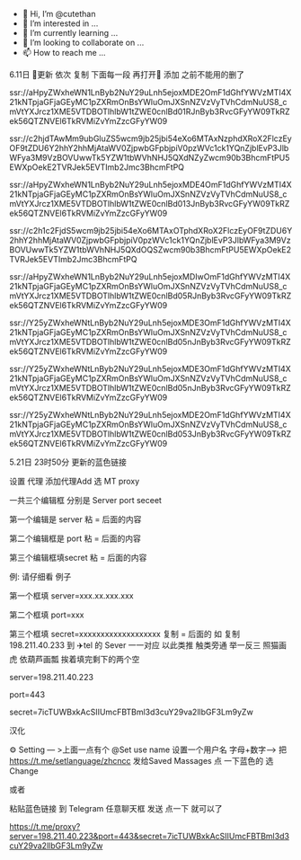 - 👋 Hi, I’m @cutethan
- 👀 I’m interested in ...
- 🌱 I’m currently learning ...
- 💞️ I’m looking to collaborate on ...
- 📫 How to reach me ...

<!---
cutethan/cutethan is a ✨ special ✨ repository because its `README.md` (this file) appears on your GitHub profile.
You can click the Preview link to take a look at your changes.
--->

6.11日 🚀更新
依次 复制 下面每一段 再打开🚀 添加 之前不能用的删了 

ssr://aHpyZWxheWN1LnByb2NuY29uLnh5ejoxMDE2OmF1dGhfYWVzMTI4X21kNTpjaGFjaGEyMC1pZXRmOnBsYWluOmJXSnNZVzVyTVhCdmNuUS8_cmVtYXJrcz1XME5VTDBOTlhlbW1tZWE0cnlBd01RJnByb3RvcGFyYW09TkRZek56QTZNVEl6TkRVMiZvYmZzcGFyYW09

ssr://c2hjdTAwMm9ubGluZS5wcm9jb25jbi54eXo6MTAxNzphdXRoX2FlczEyOF9tZDU6Y2hhY2hhMjAtaWV0ZjpwbGFpbjpiV0pzWVc1ck1YQnZjblEvP3JlbWFya3M9VzBOVUwwTk5YZW1tbWVhNHJ5QXdNZyZwcm90b3BhcmFtPU5EWXpOekE2TVRJek5EVTImb2Jmc3BhcmFtPQ

ssr://aHpyZWxheWN1LnByb2NuY29uLnh5ejoxMDE4OmF1dGhfYWVzMTI4X21kNTpjaGFjaGEyMC1pZXRmOnBsYWluOmJXSnNZVzVyTVhCdmNuUS8_cmVtYXJrcz1XME5VTDBOTlhlbW1tZWE0cnlBd013JnByb3RvcGFyYW09TkRZek56QTZNVEl6TkRVMiZvYmZzcGFyYW09

ssr://c2h1c2FjdS5wcm9jb25jbi54eXo6MTAxOTphdXRoX2FlczEyOF9tZDU6Y2hhY2hhMjAtaWV0ZjpwbGFpbjpiV0pzWVc1ck1YQnZjblEvP3JlbWFya3M9VzBOVUwwTk5YZW1tbWVhNHJ5QXdOQSZwcm90b3BhcmFtPU5EWXpOekE2TVRJek5EVTImb2Jmc3BhcmFtPQ

ssr://aHpyZWxheWN1LnByb2NuY29uLnh5ejoxMDIwOmF1dGhfYWVzMTI4X21kNTpjaGFjaGEyMC1pZXRmOnBsYWluOmJXSnNZVzVyTVhCdmNuUS8_cmVtYXJrcz1XME5VTDBOTlhlbW1tZWE0cnlBd05RJnByb3RvcGFyYW09TkRZek56QTZNVEl6TkRVMiZvYmZzcGFyYW09

ssr://Y25yZWxheWNtLnByb2NuY29uLnh5ejoxMDE3OmF1dGhfYWVzMTI4X21kNTpjaGFjaGEyMC1pZXRmOnBsYWluOmJXSnNZVzVyTVhCdmNuUS8_cmVtYXJrcz1XME5VTDBOTlhlbW1tZWE0cnlBd05nJnByb3RvcGFyYW09TkRZek56QTZNVEl6TkRVMiZvYmZzcGFyYW09

ssr://Y25yZWxheWNtLnByb2NuY29uLnh5ejoxMDE3OmF1dGhfYWVzMTI4X21kNTpjaGFjaGEyMC1pZXRmOnBsYWluOmJXSnNZVzVyTVhCdmNuUS8_cmVtYXJrcz1XME5VTDBOTlhlbW1tZWE0cnlBd05nJnByb3RvcGFyYW09TkRZek56QTZNVEl6TkRVMiZvYmZzcGFyYW09

ssr://Y25yZWxheWNtLnByb2NuY29uLnh5ejoxMDE2OmF1dGhfYWVzMTI4X21kNTpjaGFjaGEyMC1pZXRmOnBsYWluOmJXSnNZVzVyTVhCdmNuUS8_cmVtYXJrcz1XME5VTDBOTlhlbW1tZWE0cnlBd053JnByb3RvcGFyYW09TkRZek56QTZNVEl6TkRVMiZvYmZzcGFyYW09

5.21日 23时50分 更新的蓝色链接

设置 代理 添加代理Add 选 MT proxy

一共三个编辑框 分别是 Server port seceet

第一个编辑是 server 粘 = 后面的内容

第二个编辑框是 port 粘 = 后面的内容

第三个编辑框填secret 粘 = 后面的内容

例:
请仔细看 例子

第一个框填 server=xxx.xx.xxx.xxx

第二个框填 port=xxx

第三个框填 secret=xxxxxxxxxxxxxxxxxxx
复制 = 后面的 如 复制 198.211.40.233 到 ✈️tel 的 Sever 一一对应 以此类推 触类旁通 举一反三 照猫画虎 依葫芦画瓢 挨着填完剩下的两个空

server=198.211.40.223

port=443

secret=7icTUWBxkAcSIIUmcFBTBml3d3cuY29va2llbGF3Lm9yZw

汉化

⚙️ Setting — >上面一点有个 @Set use name 设置一个用户名 字母+数字—> 把 https://t.me/setlanguage/zhcncc    发给Saved Massages 点 一下蓝色的 选 Change


或者

粘贴蓝色链接 到 Telegram 任意聊天框 发送 点一下 就可以了


https://t.me/proxy?server=198.211.40.223&port=443&secret=7icTUWBxkAcSIIUmcFBTBml3d3cuY29va2llbGF3Lm9yZw

